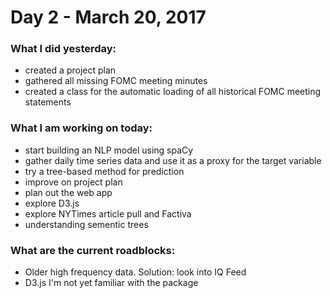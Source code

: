 # Day 2 - March 20, 2017

### What I did yesterday:
- created a project plan
- gathered all missing FOMC meeting minutes
- created a class for the automatic loading of all historical FOMC meeting statements

### What I am working on today:
- start building an NLP model using spaCy
- gather daily time series data and use it as a proxy for the target variable
- try a tree-based method for prediction
- improve on project plan
- plan out the web app
- explore D3.js
- explore NYTimes article pull and Factiva
- understanding sementic trees

### What are the current roadblocks:
- Older high frequency data.  Solution: look into IQ Feed
- D3.js I'm not yet familiar with the package
